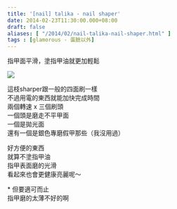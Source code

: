```yaml
---
title: '[nail] talika - nail shaper'
date: 2014-02-23T11:30:00.000+08:00
draft: false
aliases: [ "/2014/02/nail-talika-nail-shaper.html" ]
tags : [glamorous - 蛋臉以外]
---
```


指甲面平滑，塗指甲油就更加輕鬆  

[![](https://3.bp.blogspot.com/-SJDw2H2yd5g/XC4GQhshtHI/AAAAAAAAD08/UB6O4kfg3zgIEo6KFfcJ9cTBAysWN_OlwCLcBGAs/s640/49.jpg)](https://3.bp.blogspot.com/-SJDw2H2yd5g/XC4GQhshtHI/AAAAAAAAD08/UB6O4kfg3zgIEo6KFfcJ9cTBAysWN_OlwCLcBGAs/s1600/49.jpg)

這枝sharper跟一般的四面刷一樣  
不過用電的東西就能加快完成時間  
兩個轉速 x 三個刷頭  
一個頭是磨走不平甲面  
一個是拋光面  
還有一個是銀色專磨假甲那些（我沒用過）  
  
好方便的東西  
就算不塗指甲油  
指甲表面磨的光滑  
看起來也會更健康亮麗呢～  
  
\* 但要適可而止  
指甲磨的太薄不好的啊